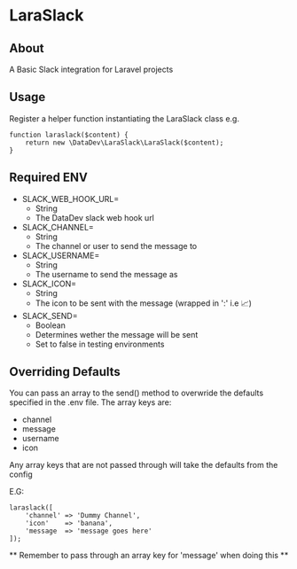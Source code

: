 LaraSlack
==============

About
--------------
A Basic Slack integration for Laravel projects


Usage
--------------

Register a helper function instantiating the LaraSlack class e.g.

```
function laraslack($content) {
	return new \DataDev\LaraSlack\LaraSlack($content);
}
```


Required ENV
--------------

* SLACK_WEB_HOOK_URL=
    * String
    * The DataDev slack web hook url
* SLACK_CHANNEL=
    * String
    * The channel or user to send the message to 
* SLACK_USERNAME=
    * String
    * The username to send the message as
* SLACK_ICON=
    * String
    * The icon to be sent with the message (wrapped in ':' i.e :chart_with_upwards_trend:)
* SLACK_SEND=
    * Boolean
    * Determines wether the message will be sent
    * Set to false in testing environments


Overriding Defaults
--------------

You can pass an array to the send() method to overwride the defaults specified in the .env file. The array keys are:

* channel
* message
* username
* icon

Any array keys that are not passed through will take the defaults from the config

E.G:

```
laraslack([
    'channel' => 'Dummy Channel',
    'icon'    => 'banana',
    'message  => 'message goes here'
]);
```

** Remember to pass through an array key for 'message' when doing this **